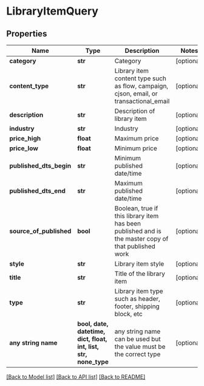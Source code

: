 # LibraryItemQuery


## Properties
Name | Type | Description | Notes
------------ | ------------- | ------------- | -------------
**category** | **str** | Category | [optional] 
**content_type** | **str** | Library item content type such as flow, campaign, cjson, email, or transactional_email | [optional] 
**description** | **str** | Description of library item | [optional] 
**industry** | **str** | Industry | [optional] 
**price_high** | **float** | Maximum price | [optional] 
**price_low** | **float** | Minimum price | [optional] 
**published_dts_begin** | **str** | Minimum published date/time | [optional] 
**published_dts_end** | **str** | Maximum published date/time | [optional] 
**source_of_published** | **bool** | Boolean, true if this library item has been published and is the master copy of that published work | [optional] 
**style** | **str** | Library item style | [optional] 
**title** | **str** | Title of the library item | [optional] 
**type** | **str** | Library item type such as header, footer, shipping block, etc | [optional] 
**any string name** | **bool, date, datetime, dict, float, int, list, str, none_type** | any string name can be used but the value must be the correct type | [optional]

[[Back to Model list]](../README.md#documentation-for-models) [[Back to API list]](../README.md#documentation-for-api-endpoints) [[Back to README]](../README.md)


